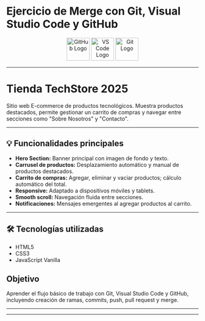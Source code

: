 # Ejercicio de Merge con Git, Visual Studio Code y GitHub  

<div align="center">
  <img src="https://github.githubassets.com/images/modules/logos_page/GitHub-Mark.png" width="60" alt="GitHub Logo"/>
  <img src="https://code.visualstudio.com/assets/images/code-stable.png" width="60" alt="VS Code Logo"/>
  <img src="https://git-scm.com/images/logos/downloads/Git-Icon-1788C.png" width="60" alt="Git Logo"/>
</div>

---
# Tienda TechStore 2025
Sitio web E-commerce de productos tecnológicos. 
Muestra productos destacados, permite gestionar un carrito de compras y navegar entre secciones como "Sobre Nosotros" y "Contacto".

---

## 💡 Funcionalidades principales

- **Hero Section:** Banner principal con imagen de fondo y texto.
- **Carrusel de productos:** Desplazamiento automático y manual de productos destacados.
- **Carrito de compras:** Agregar, eliminar y vaciar productos; cálculo automático del total.
- **Responsive:** Adaptado a dispositivos móviles y tablets.
- **Smooth scroll:** Navegación fluida entre secciones.
- **Notificaciones:** Mensajes emergentes al agregar productos al carrito.

---

## 🛠 Tecnologías utilizadas

- HTML5
- CSS3
- JavaScript Vanilla


## Objetivo
Aprender el flujo básico de trabajo con Git, Visual Studio Code y GitHub, incluyendo creación de ramas, commits, push, pull request y merge.

---




---
